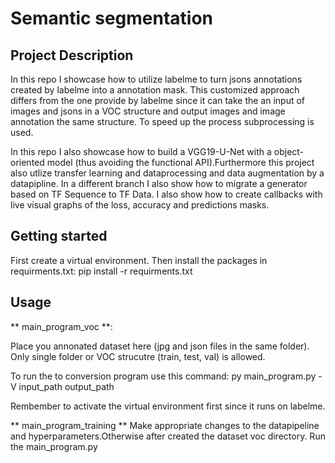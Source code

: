 # Semantic segmentation

## Project Description
In this repo I showcase how to utilize labelme to turn jsons annotations created by labelme into a annotation mask. This customized approach differs from the one provide by labelme since it can take the an input of images and jsons in a VOC structure and output images and image annotation the same structure. To speed up the process subprocessing is used.

In this repo I also showcase how to build a VGG19-U-Net with a object-oriented model (thus avoiding the functional API).Furthermore this project also utlize transfer learning and dataprocessing and data augmentation by a datapipline.
In a different branch I also show how to migrate a generator based on TF Sequence to TF Data. I also show how to create callbacks with live visual graphs of the loss, accuracy and predictions masks.

## Getting started

First create a virtual environment.
Then install the packages in requirments.txt:
pip install -r requirments.txt

## Usage
** main_program_voc **:

Place you annonated dataset here (jpg and json files in the same folder). Only single folder or VOC strucutre (train, test, val) is allowed.

To run the to conversion program use this command:
py main_program.py -V input_path output_path


Rembember to activate the virtual environment first since it runs on labelme.


** main_program_training **
Make appropriate changes to the datapipeline and hyperparameters.Otherwise after created the dataset voc directory. 
Run the main_program.py
 


